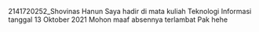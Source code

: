 2141720252_Shovinas Hanun
Saya hadir di mata kuliah Teknologi Informasi 
tanggal 13 Oktober 2021
Mohon maaf absennya terlambat Pak hehe
